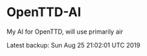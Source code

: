 # OpenTTD-AI
My AI for OpenTTD, will use primarily air

Latest backup: Sun Aug 25 21:02:01 UTC 2019
